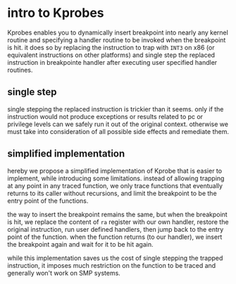 # intro to Kprobes
Kprobes enables you to dynamically insert breakpoint into nearly any kernel routine and specifying a handler routine to be invoked when the breakpoint is hit. it does so by replacing the instruction to trap with `INT3` on x86 (or equivalent instructions on other platforms) and single step the replaced instruction in breakpointe handler after executing user specified handler routines.

## single step
single stepping the replaced instruction is trickier than it seems. only if the instruction would not produce exceptions or results related to pc or privilege levels can we safely run it out of the original context. otherwise we must take into consideration of all possible side effects and remediate them.

## simplified implementation
hereby we propose a simplified implementation of Kprobe that is easier to implement, while introducing some limitations. instead of allowing trapping at any point in any traced function, we only trace functions that eventually returns to its caller without recursions, and limit the breakpoint to be the entry point of the functions.

the way to insert the breakpoint remains the same, but when the breakpoint is hit, we replace the content of `ra` register with our own handler, restore the original instruction, run user defined handlers, then jump back to the entry point of the function. when the function returns (to our handler), we insert the breakpoint again and wait for it to be hit again.  

while this implementation saves us the cost of single stepping the trapped instruction, it imposes much restriction on the function to be traced and generally won't work on SMP systems.

